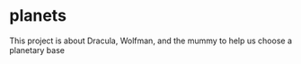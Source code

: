 # planets

This project is about Dracula, Wolfman, and the mummy to help us choose  a planetary base 
